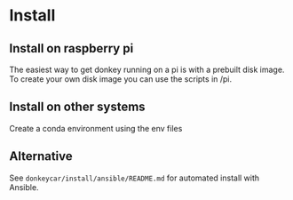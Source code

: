# Install

## Install on raspberry pi

The easiest way to get donkey running on a pi is with a prebuilt disk image. To create your own disk image you can use the scripts in /pi.

## Install on other systems

Create a conda environment using the env files

## Alternative

See `donkeycar/install/ansible/README.md` for automated install with Ansible.
